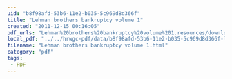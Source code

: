 ```yaml
---
uid: "b8f98afd-53b6-11e2-b035-5c969d8d366f"
title: "Lehman brothers bankruptcy volume 1"
created: "2011-12-15 00:16:05"
pdf_urls: "Lehman%20brothers%20bankruptcy%20volume%201.resources/download.pdf"
local_pdf: "../../hrwgc-pdf/data/b8f98afd-53b6-11e2-b035-5c969d8d366f-lehman-brothers-bankruptcy-volume-1.pdf"
filename: "Lehman brothers bankruptcy volume 1.html"
category: "pdf"
tags: 
 - PDF
---
```

